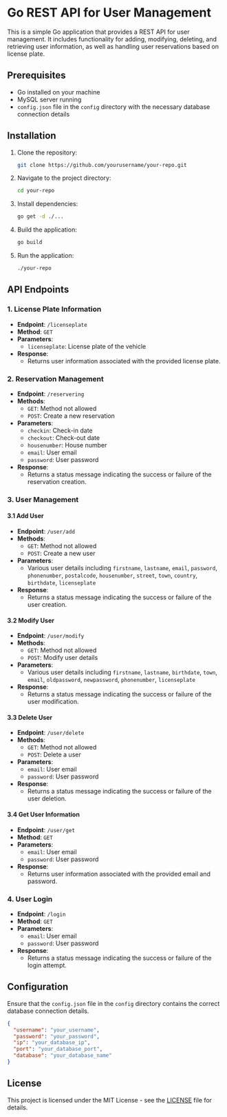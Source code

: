 # Go REST API for User Management

This is a simple Go application that provides a REST API for user management. It includes functionality for adding, modifying, deleting, and retrieving user information, as well as handling user reservations based on license plate.

## Prerequisites

- Go installed on your machine
- MySQL server running
- `config.json` file in the `config` directory with the necessary database connection details

## Installation

1. Clone the repository:

   ```bash
   git clone https://github.com/yourusername/your-repo.git
   ```

2. Navigate to the project directory:

   ```bash
   cd your-repo
   ```

3. Install dependencies:

   ```bash
   go get -d ./...
   ```

4. Build the application:

   ```bash
   go build
   ```

5. Run the application:

   ```bash
   ./your-repo
   ```

## API Endpoints

### 1. License Plate Information

- **Endpoint**: `/licenseplate`
- **Method**: `GET`
- **Parameters**:
  - `licenseplate`: License plate of the vehicle
- **Response**:
  - Returns user information associated with the provided license plate.

### 2. Reservation Management

- **Endpoint**: `/reservering`
- **Methods**:
  - `GET`: Method not allowed
  - `POST`: Create a new reservation
- **Parameters**:
  - `checkin`: Check-in date
  - `checkout`: Check-out date
  - `housenumber`: House number
  - `email`: User email
  - `password`: User password
- **Response**:
  - Returns a status message indicating the success or failure of the reservation creation.

### 3. User Management

#### 3.1 Add User

- **Endpoint**: `/user/add`
- **Methods**:
  - `GET`: Method not allowed
  - `POST`: Create a new user
- **Parameters**:
  - Various user details including `firstname`, `lastname`, `email`, `password`, `phonenumber`, `postalcode`, `housenumber`, `street`, `town`, `country`, `birthdate`, `licenseplate`
- **Response**:
  - Returns a status message indicating the success or failure of the user creation.

#### 3.2 Modify User

- **Endpoint**: `/user/modify`
- **Methods**:
  - `GET`: Method not allowed
  - `POST`: Modify user details
- **Parameters**:
  - Various user details including `firstname`, `lastname`, `birthdate`, `town`, `email`, `oldpassword`, `newpassword`, `phonenumber`, `licenseplate`
- **Response**:
  - Returns a status message indicating the success or failure of the user modification.

#### 3.3 Delete User

- **Endpoint**: `/user/delete`
- **Methods**:
  - `GET`: Method not allowed
  - `POST`: Delete a user
- **Parameters**:
  - `email`: User email
  - `password`: User password
- **Response**:
  - Returns a status message indicating the success or failure of the user deletion.

#### 3.4 Get User Information

- **Endpoint**: `/user/get`
- **Method**: `GET`
- **Parameters**:
  - `email`: User email
  - `password`: User password
- **Response**:
  - Returns user information associated with the provided email and password.

### 4. User Login

- **Endpoint**: `/login`
- **Method**: `GET`
- **Parameters**:
  - `email`: User email
  - `password`: User password
- **Response**:
  - Returns a status message indicating the success or failure of the login attempt.

## Configuration

Ensure that the `config.json` file in the `config` directory contains the correct database connection details.

```json
{
  "username": "your_username",
  "password": "your_password",
  "ip": "your_database_ip",
  "port": "your_database_port",
  "database": "your_database_name"
}
```

## License

This project is licensed under the MIT License - see the [LICENSE](LICENSE) file for details.
